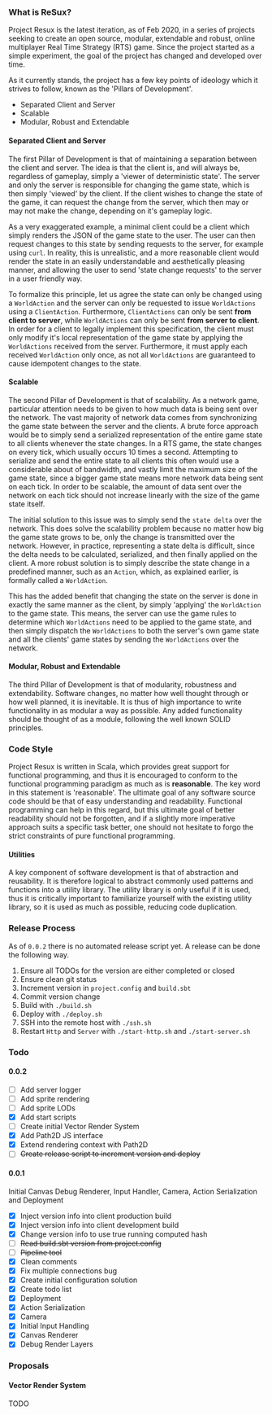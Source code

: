 ### What is ReSux?
Project Resux is the latest iteration, as of Feb 2020, in a series of projects seeking to create an open source, modular, extendable and robust, online multiplayer Real Time Strategy (RTS) game. Since the project started as a simple experiment, the goal of the project has changed and developed over time.

As it currently stands, the project has a few key points of ideology which it strives to follow, known as the 'Pillars of Development'.

 - Separated Client and Server
 - Scalable
 - Modular, Robust and Extendable

#### Separated Client and Server

The first Pillar of Development is that of maintaining a separation between the client and server. The idea is that the client is, and will always be, regardless of gameplay, simply a 'viewer of deterministic state'. The server and only the server is responsible for changing the game state, which is then simply 'viewed' by the client. If the client wishes to change the state of the game, it can request the change from the server, which then may or may not make the change, depending on it's gameplay logic.

As a very exaggerated example, a minimal client could be a client which simply renders the JSON of the game state to the user. The user can then request changes to this state by sending requests to the server, for example using `curl`. In reality, this is unrealistic, and a more reasonable client would render the state in an easily understandable and aesthetically pleasing manner, and allowing the user to send 'state change requests' to the server in a user friendly way.

To formalize this principle, let us agree the state can only be changed using a `WorldAction` and the server can only be requested to issue `WorldActions` using a `ClientAction`. Furthermore, `ClientActions` can only be sent **from client to server**, while `WorldActions` can only be sent **from server to client**. In order for a client to legally implement this specification, the client must only modify it's local representation of the game state by applying the `WorldActions` received from the server. Furthermore, it must apply each received `WorldAction` only once, as not all `WorldActions` are guaranteed to cause idempotent changes to the state.

#### Scalable

The second Pillar of Development is that of scalability. As a network game, particular attention needs to be given to how much data is being sent over the network. The vast majority of network data comes from synchronizing the game state between the server and the clients. A brute force approach would be to simply send a serialized representation of the entire game state to all clients whenever the state changes. In a RTS game, the state changes on every tick, which usually occurs 10 times a second. Attempting to serialize and send the entire state to all clients this often would use a considerable about of bandwidth, and vastly limit the maximum size of the game state, since a bigger game state means more network data being sent on each tick. In order to be scalable, the amount of data sent over the network on each tick should not increase linearly with the size of the game state itself.

The initial solution to this issue was to simply send the `state delta` over the network. This does solve the scalability problem because no matter how big the game state grows to be, only the change is transmitted over the network. However, in practice, representing a state delta is difficult, since the delta needs to be calculated, serialized, and then finally applied on the client. A more robust solution is to simply describe the state change in a predefined manner, such as an `Action`, which, as explained earlier, is formally called a `WorldAction`.

This has the added benefit that changing the state on the server is done in exactly the same manner as the client, by simply 'applying' the `WorldAction` to the game state. This means, the server can use the game rules to determine which `WorldActions` need to be applied to the game state, and then simply dispatch the `WorldActions` to both the server's own game state and all the clients' game states by sending the `WorldActions` over the network.

#### Modular, Robust and Extendable

The third Pillar of Development is that of modularity, robustness and extendability. Software changes, no matter how well thought through or how well planned, it is inevitable. It is thus of high importance to write functionality in as modular a way as possible. Any added functionality should be thought of as a module, following the well known SOLID principles.

### Code Style

Project Resux is written in Scala, which provides great support for functional programming, and thus it is encouraged to conform to the functional programming paradigm as much as is **reasonable**. The key word in this statement is 'reasonable'. The ultimate goal of any software source code should be that of easy understanding and readability. Functional programming can help in this regard, but this ultimate goal of better readability should not be forgotten, and if a slightly more imperative approach suits a specific task better, one should not hesitate to forgo the strict constraints of pure functional programming.

#### Utilities

A key component of software development is that of abstraction and reusability. It is therefore logical to abstract commonly used patterns and functions into a utility library. The utility library is only useful if it is used, thus it is critically important to familiarize yourself with the existing utility library, so it is used as much as possible, reducing code duplication.

### Release Process

As of `0.0.2` there is no automated release script yet. A release can be done the following way.

 1. Ensure all TODOs for the version are either completed or closed
 2. Ensure clean git status
 3. Increment version in `project.config` and `build.sbt`
 4. Commit version change
 5. Build with `./build.sh`
 6. Deploy with `./deploy.sh`
 7. SSH into the remote host with `./ssh.sh`
 8. Restart `Http` and `Server` with `./start-http.sh` and `./start-server.sh`

### Todo

#### 0.0.2

- [ ] Add server logger
- [ ] Add sprite rendering
- [ ] Add sprite LODs
- [x] Add start scripts
- [ ] Create initial Vector Render System
- [x] Add Path2D JS interface
- [x] Extend rendering context with Path2D
- [ ] ~~Create release script to increment version and deploy~~

#### 0.0.1

Initial Canvas Debug Renderer, Input Handler, Camera, Action Serialization and Deployment

- [x] Inject version info into client production build
- [x] Inject version info into client development build
- [x] Change version info to use true running computed hash
- [ ] ~~Read build.sbt version from project.config~~
- [ ] ~~Pipeline tool~~
- [x] Clean comments
- [x] Fix multiple connections bug
- [x] Create initial configuration solution
- [x] Create todo list
- [x] Deployment
- [x] Action Serialization
- [x] Camera
- [x] Initial Input Handling
- [x] Canvas Renderer
- [x] Debug Render Layers

### Proposals

#### Vector Render System

TODO
